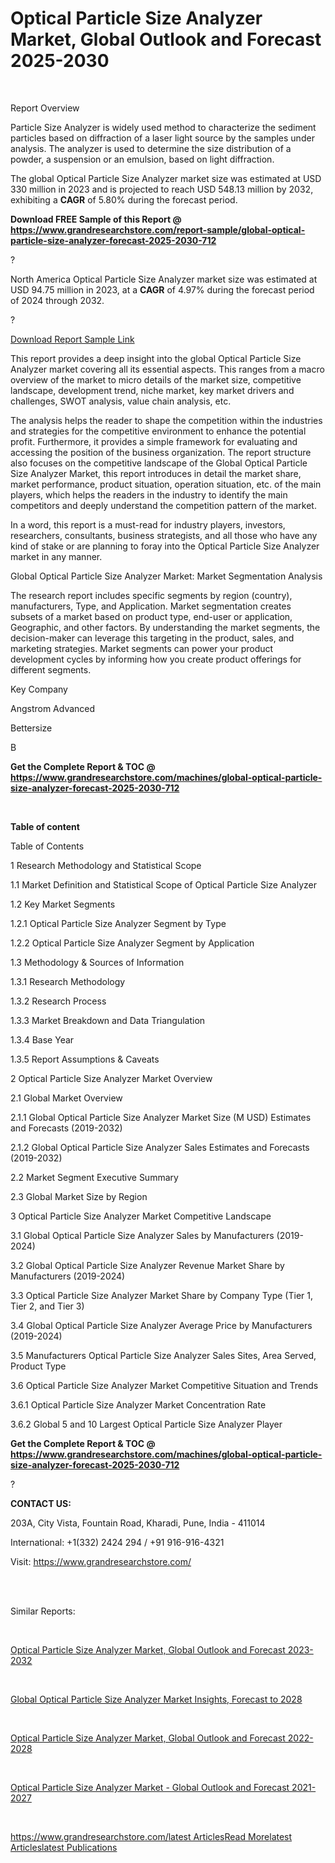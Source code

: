 <h1>Optical Particle Size Analyzer Market, Global Outlook and Forecast 2025-2030</h1><br/><p>Report Overview</p>
 
 
 
 <p>Particle Size Analyzer is widely used method to characterize the sediment particles based on diffraction of a laser light source by the samples under analysis. The analyzer is used to determine the size distribution of a powder, a suspension or an emulsion, based on light diffraction.</p>
 
 
 
 <p>The global Optical Particle Size Analyzer market size was estimated at USD 330 million in 2023 and is projected to reach USD 548.13 million by 2032, exhibiting a <strong>CAGR</strong> of 5.80% during the forecast period.</p>
 
 
 
 <div><b>Download FREE Sample of this Report @ <a href="https://www.grandresearchstore.com/report-sample/global-optical-particle-size-analyzer-forecast-2025-2030-712">https://www.grandresearchstore.com/report-sample/global-optical-particle-size-analyzer-forecast-2025-2030-712</a></b></div>
 
 
 
 <p>? </p>
 
 
 
 <p>North America Optical Particle Size Analyzer market size was estimated at USD 94.75 million in 2023, at a <strong>CAGR</strong> of 4.97% during the forecast period of 2024 through 2032.</p>
 
 
 
 <p>? </p>
 
 
 
 <p><a href="https://www.grandresearchstore.com/mr-admin/report-sample/global-optical-particle-size-analyzer-forecast-2025-2030-712">Download Report Sample Link</a></p>
 
 
 
 <p>This report provides a deep insight into the global Optical Particle Size Analyzer market covering all its essential aspects. This ranges from a macro overview of the market to micro details of the market size, competitive landscape, development trend, niche market, key market drivers and challenges, SWOT analysis, value chain analysis, etc.</p>
 
 
 
 <p>The analysis helps the reader to shape the competition within the industries and strategies for the competitive environment to enhance the potential profit. Furthermore, it provides a simple framework for evaluating and accessing the position of the business organization. The report structure also focuses on the competitive landscape of the Global Optical Particle Size Analyzer Market, this report introduces in detail the market share, market performance, product situation, operation situation, etc. of the main players, which helps the readers in the industry to identify the main competitors and deeply understand the competition pattern of the market.</p>
 
 
 
 <p>In a word, this report is a must-read for industry players, investors, researchers, consultants, business strategists, and all those who have any kind of stake or are planning to foray into the Optical Particle Size Analyzer market in any manner.</p>
 
 
 
 <p>Global Optical Particle Size Analyzer Market: Market Segmentation Analysis</p>
 
 
 
 <p>The research report includes specific segments by region (country), manufacturers, Type, and Application. Market segmentation creates subsets of a market based on product type, end-user or application, Geographic, and other factors. By understanding the market segments, the decision-maker can leverage this targeting in the product, sales, and marketing strategies. Market segments can power your product development cycles by informing how you create product offerings for different segments.</p>
 
 
 
 <p>Key Company</p>
 
 
 
 <p>Angstrom Advanced</p>
 
 
 
 <p>Bettersize</p>
 
 
 
 <p>B</p>
 
 
 
 <div><b>Get the Complete Report & TOC @ <a href="https://www.grandresearchstore.com/machines/global-optical-particle-size-analyzer-forecast-2025-2030-712">https://www.grandresearchstore.com/machines/global-optical-particle-size-analyzer-forecast-2025-2030-712</a></b></div>
 
 
 
 <p><br />
 
 <b>Table of content</b></p>
 
 
 
 <p>Table of Contents<br />
 
 1 Research Methodology and Statistical Scope<br />
 
 1.1 Market Definition and Statistical Scope of Optical Particle Size Analyzer<br />
 
 1.2 Key Market Segments<br />
 
 1.2.1 Optical Particle Size Analyzer Segment by Type<br />
 
 1.2.2 Optical Particle Size Analyzer Segment by Application<br />
 
 1.3 Methodology & Sources of Information<br />
 
 1.3.1 Research Methodology<br />
 
 1.3.2 Research Process<br />
 
 1.3.3 Market Breakdown and Data Triangulation<br />
 
 1.3.4 Base Year<br />
 
 1.3.5 Report Assumptions & Caveats<br />
 
 2 Optical Particle Size Analyzer Market Overview<br />
 
 2.1 Global Market Overview<br />
 
 2.1.1 Global Optical Particle Size Analyzer Market Size (M USD) Estimates and Forecasts (2019-2032)<br />
 
 2.1.2 Global Optical Particle Size Analyzer Sales Estimates and Forecasts (2019-2032)<br />
 
 2.2 Market Segment Executive Summary<br />
 
 2.3 Global Market Size by Region<br />
 
 3 Optical Particle Size Analyzer Market Competitive Landscape<br />
 
 3.1 Global Optical Particle Size Analyzer Sales by Manufacturers (2019-2024)<br />
 
 3.2 Global Optical Particle Size Analyzer Revenue Market Share by Manufacturers (2019-2024)<br />
 
 3.3 Optical Particle Size Analyzer Market Share by Company Type (Tier 1, Tier 2, and Tier 3)<br />
 
 3.4 Global Optical Particle Size Analyzer Average Price by Manufacturers (2019-2024)<br />
 
 3.5 Manufacturers Optical Particle Size Analyzer Sales Sites, Area Served, Product Type<br />
 
 3.6 Optical Particle Size Analyzer Market Competitive Situation and Trends<br />
 
 3.6.1 Optical Particle Size Analyzer Market Concentration Rate<br />
 
 3.6.2 Global 5 and 10 Largest Optical Particle Size Analyzer Player</p>
 
 
 
 <div><b>Get the Complete Report & TOC @ <a href="https://www.grandresearchstore.com/machines/global-optical-particle-size-analyzer-forecast-2025-2030-712">https://www.grandresearchstore.com/machines/global-optical-particle-size-analyzer-forecast-2025-2030-712</a></b></div>
 
 
 
 <p>? </p>
 
 
 
 <p><b>CONTACT US:</b><br />
 
 203A, City Vista, Fountain Road, Kharadi, Pune, India - 411014<br />
 
 International: +1(332) 2424 294 / +91 916-916-4321<br />
 
 Visit: <a href="https://www.grandresearchstore.com/">https://www.grandresearchstore.com/</a><br />
 
 <br />
 
 <br />
 
 Similar Reports:<br />
 
 <br />
 
 <a href="https://www.grandresearchstore.com/machines/global-optical-particle-size-analyzer-forecast-2023-2032-379">Optical Particle Size Analyzer Market, Global Outlook and Forecast 2023-2032</a><br />
 
 <br />
 
 <a href="https://www.grandresearchstore.com/machines/global-optical-particle-size-analyzer-2028-280">Global Optical Particle Size Analyzer Market Insights, Forecast to 2028</a><br />
 
 <br />
 
 <a href="https://www.grandresearchstore.com/machines/global-optical-particle-size-analyzer-forecast-2022-2028-436">Optical Particle Size Analyzer Market, Global Outlook and Forecast 2022-2028</a><br />
 
 <br />
 
 <a href="https://www.grandresearchstore.com/manufacturing-and-construction/global-optical-particle-size-analyzer-2021-2027-447">Optical Particle Size Analyzer Market - Global Outlook and Forecast 2021-2027</a><br />
 
 <br />
 
 <a href="https://gyeongbokgung.com">https://www.grandresearchstore.com/</a><a href="https://hallyeomaritime.com">latest Articles</a><a href="https://jingwansa.com">Read More</a><a href="https://nguoiviet.jp/">latest Articles</a><a href="https://www.intelmarketresearch.com/">latest Publications</a></p>